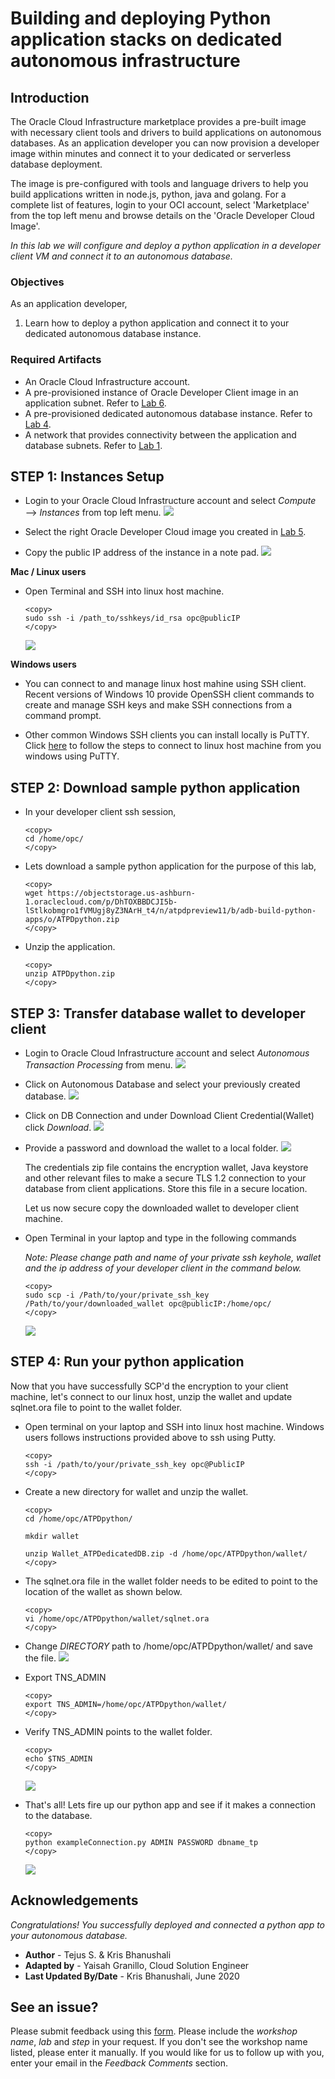 # Building and deploying Python application stacks on dedicated autonomous infrastructure

## Introduction
The Oracle Cloud Infrastructure marketplace provides a pre-built image with necessary client tools and drivers to build applications on autonomous databases. As an application developer you can now provision a developer image within minutes and connect it to your dedicated or serverless database deployment. 

The image is pre-configured with tools and language drivers to help you build applications written in node.js, python, java and golang.
For a complete list of features, login to your OCI account, select 'Marketplace' from the top left menu and browse details on the 'Oracle Developer Cloud Image'.

*In this lab we will configure and deploy a python application in a developer client VM and connect it to an autonomous database.*

### Objectives

As an application developer,

1. Learn how to deploy a python application and connect it to your dedicated autonomous database instance.
   

### Required Artifacts

   - An Oracle Cloud Infrastructure account.
   - A pre-provisioned instance of Oracle Developer Client image in an application subnet. Refer to [Lab 6](?lab=lab-6-configuring-vpn-into-private-atp).
   - A pre-provisioned dedicated autonomous database instance. Refer to [Lab 4](?lab=lab-4-provisioning-databases).
   - A network that provides connectivity between the application and database subnets. Refer to [Lab 1](?lab=lab-1-prepare-private-network).


## STEP 1: Instances Setup

- Login to your Oracle Cloud Infrastructure account and select *Compute* —> *Instances* from top left menu.
    ![](./images/Compute1.png " ")

- Select the right Oracle Developer Cloud image you created in [Lab 5](?lab=lab-5-configuring-development-system).

- Copy the public IP address of the instance in a note pad. 
    ![](./images/Compute2.png " ")

**Mac / Linux users**

- Open Terminal and SSH into linux host machine.

    ```
    <copy>
    sudo ssh -i /path_to/sshkeys/id_rsa opc@publicIP
    </copy>
    ```

    ![](./images/SSH1.png " ")

**Windows users**

- You can connect to and manage linux host mahine using SSH client. Recent versions of Windows 10 provide OpenSSH client commands to create and manage SSH keys and make SSH connections from a command prompt.

- Other common Windows SSH clients you can install locally is PuTTY. Click [here](https://docs.microsoft.com/en-us/azure/virtual-machines/linux/ssh-from-windows) to follow the steps to connect to linux host machine from you windows using PuTTY.

## STEP 2: Download sample python application

- In your developer client ssh session,

    ```
    <copy>
    cd /home/opc/
    </copy>
    ```

- Lets download a sample python application for the purpose of this lab,

    ```
    <copy>
    wget https://objectstorage.us-ashburn-1.oraclecloud.com/p/DhTOXBBDCJI5b-lStlkobmgro1fVMUgj8yZ3NArH_t4/n/atpdpreview11/b/adb-build-python-apps/o/ATPDpython.zip
    </copy>
    ```

- Unzip the application. 

    ```
    <copy>
    unzip ATPDpython.zip
    </copy>
    ```


## STEP 3: Transfer database wallet to developer client

- Login to Oracle Cloud Infrastructure account and select *Autonomous Transaction Processing* from menu.
    ![](./images/atpd1.png " ")

- Click on Autonomous Database and select your previously created database.
    ![](./images/atpd2.png " ")

- Click on DB Connection and under Download Client Credential(Wallet) click *Download*.
    ![](./images/atpd3.png " ")

- Provide a password and download the wallet to a local folder. 
    ![](./images/atpd4.png " ")

    The credentials zip file contains the encryption wallet, Java keystore and other relevant files to make a secure TLS 1.2 connection to your database from client applications. Store this file in a secure location.

    Let us now secure copy the downloaded wallet to developer client machine.

- Open Terminal in your laptop and type in the following commands

    *Note: Please change path and name of your private ssh keyhole,  wallet and the ip address of your developer client in the command below.*

    ```
    <copy>
    sudo scp -i /Path/to/your/private_ssh_key /Path/to/your/downloaded_wallet opc@publicIP:/home/opc/
    </copy>
    ```

    ![](./images/atpd5.png " ")


## STEP 4: Run your python application

Now that you have successfully SCP'd the encryption to your client machine, let's connect to our linux host, unzip the wallet and update sqlnet.ora file to point to the wallet folder.

- Open terminal on your laptop and SSH into linux host machine. Windows users follows instructions provided above to ssh using Putty.

    ```
    <copy>
    ssh -i /path/to/your/private_ssh_key opc@PublicIP
    </copy>
    ```

- Create a new directory for wallet and unzip the wallet.

    ```
    <copy>
    cd /home/opc/ATPDpython/

    mkdir wallet

    unzip Wallet_ATPDedicatedDB.zip -d /home/opc/ATPDpython/wallet/
    </copy>
    ```

- The sqlnet.ora file in the wallet folder needs to be edited to point to the location of the wallet as shown below.

    ```
    <copy>
    vi /home/opc/ATPDpython/wallet/sqlnet.ora
    </copy>
    ```

- Change *DIRECTORY* path to /home/opc/ATPDpython/wallet/ and save the file.
    ![](./images/walletPython.png " ")

- Export TNS_ADMIN

    ```
    <copy>
    export TNS_ADMIN=/home/opc/ATPDpython/wallet/
    </copy>
    ```

- Verify TNS_ADMIN points to the wallet folder.

    ```
    <copy>
    echo $TNS_ADMIN
    </copy>
    ```
    ![](./images/TNSadmin.png " ")

- That's all! Lets fire up our python app and see if it makes a connection to the database.

    ```
    <copy>
    python exampleConnection.py ADMIN PASSWORD dbname_tp
    </copy>
    ```
    ![](./images/pythonSuccess.png " ")

## Acknowledgements

*Congratulations! You successfully deployed and connected a python app to your autonomous database.*

- **Author** - Tejus S. & Kris Bhanushali
- **Adapted by** -  Yaisah Granillo, Cloud Solution Engineer
- **Last Updated By/Date** - Kris Bhanushali, June 2020

## **See an issue?**
Please submit feedback using this [form](https://apexapps.oracle.com/pls/apex/f?p=133:1:::::P1_FEEDBACK:1). Please include the *workshop name*, *lab* and *step* in your request.  If you don't see the workshop name listed, please enter it manually. If you would like for us to follow up with you, enter your email in the *Feedback Comments* section. 